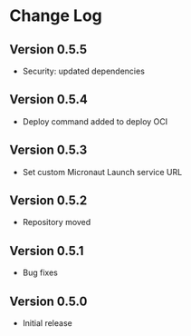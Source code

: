 # Change Log
## Version 0.5.5
* Security: updated dependencies
## Version 0.5.4
* Deploy command added to deploy OCI
## Version 0.5.3
* Set custom Micronaut Launch service URL
## Version 0.5.2
* Repository moved

## Version 0.5.1
* Bug fixes

## Version 0.5.0
* Initial release